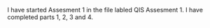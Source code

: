 I have started Assesment 1 in the file labled QIS Assesment 1. I have completed parts 1, 2, 3 and 4.
